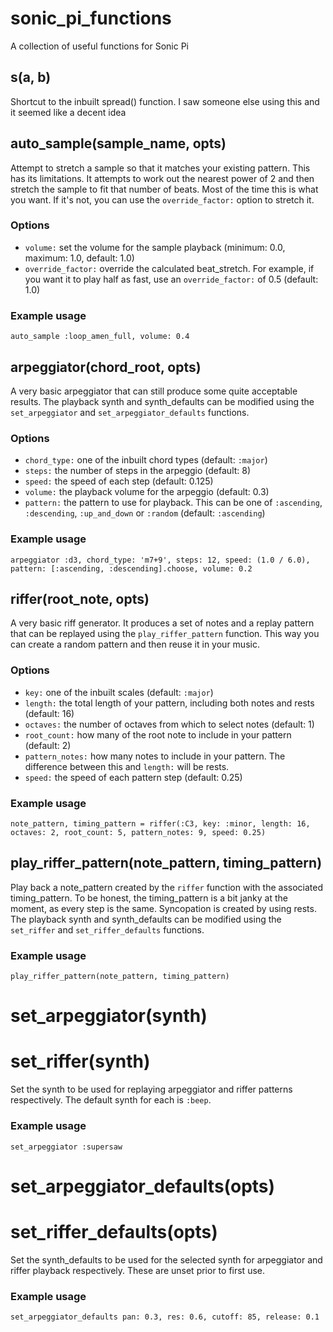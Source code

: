 # sonic_pi_functions
A collection of useful functions for Sonic Pi

## s(a, b)
Shortcut to the inbuilt spread() function.
I saw someone else using this and it seemed like a decent idea

## auto_sample(sample_name, opts)
Attempt to stretch a sample so that it matches your existing pattern.
This has its limitations. It attempts to work out the nearest power of 2 and then stretch the sample to fit that number of beats.
Most of the time this is what you want. If it's not, you can use the `override_factor:` option to stretch it.

### Options
- `volume:` set the volume for the sample playback (minimum: 0.0, maximum: 1.0, default: 1.0)
- `override_factor:` override the calculated beat_stretch. For example, if you want it to play half as fast, use an `override_factor:` of 0.5 (default: 1.0)

### Example usage
`auto_sample :loop_amen_full, volume: 0.4`

## arpeggiator(chord_root, opts)
A very basic arpeggiator that can still produce some quite acceptable results. The playback synth and synth_defaults can be modified using the `set_arpeggiator` and `set_arpeggiator_defaults` functions.

### Options
- `chord_type:` one of the inbuilt chord types (default: `:major`)
- `steps:` the number of steps in the arpeggio (default: 8)
- `speed:` the speed of each step (default: 0.125)
- `volume:` the playback volume for the arpeggio (default: 0.3)
- `pattern:` the pattern to use for playback. This can be one of `:ascending`, `:descending`, `:up_and_down` or `:random` (default: `:ascending`)

### Example usage
`arpeggiator :d3, chord_type: 'm7+9', steps: 12, speed: (1.0 / 6.0), pattern: [:ascending, :descending].choose, volume: 0.2`

## riffer(root_note, opts)
A very basic riff generator. It produces a set of notes and a replay pattern that can be replayed using the `play_riffer_pattern` function. This way you can create a random pattern and then reuse it in your music.

### Options
- `key:` one of the inbuilt scales (default: `:major`)
- `length:` the total length of your pattern, including both notes and rests (default: 16)
- `octaves:` the number of octaves from which to select notes (default: 1)
- `root_count:` how many of the root note to include in your pattern (default: 2)
- `pattern_notes:` how many notes to include in your pattern. The difference between this and `length:` will be rests.
- `speed:` the speed of each pattern step (default: 0.25)

### Example usage
`note_pattern, timing_pattern = riffer(:C3, key: :minor, length: 16, octaves: 2, root_count: 5, pattern_notes: 9, speed: 0.25)`

## play_riffer_pattern(note_pattern, timing_pattern)
Play back a note_pattern created by the `riffer` function with the associated timing_pattern. To be honest, the timing_pattern is a bit janky at the moment, as every step is the same. Syncopation is created by using rests. The playback synth and synth_defaults can be modified using the `set_riffer` and `set_riffer_defaults` functions. 

### Example usage
`play_riffer_pattern(note_pattern, timing_pattern)`

# set_arpeggiator(synth)
# set_riffer(synth)
Set the synth to be used for replaying arpeggiator and riffer patterns respectively. The default synth for each is `:beep`.

### Example usage
`set_arpeggiator :supersaw`

# set_arpeggiator_defaults(opts)
# set_riffer_defaults(opts)
Set the synth_defaults to be used for the selected synth for arpeggiator and riffer playback respectively. These are unset prior to first use.

### Example usage
`set_arpeggiator_defaults pan: 0.3, res: 0.6, cutoff: 85, release: 0.1`
